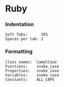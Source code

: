 # Ruby

### Indentation

```
Soft Tabs:      YES
Spaces per tab: 2
````

### Formatting

```
Class names:  CamelCase
Functions:    snake_case
Properties:   snake_case
Variables:    snake_case
Constants:    ALL_CAPS
```